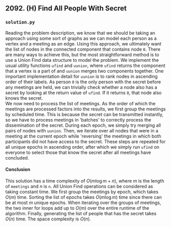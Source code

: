 ## 2092. (H) Find All People With Secret

### `solution.py`
Reading the problem description, we know that we should be taking an approach using some sort of graphs as we can model each person as a vertex and a meeting as an edge. Using this approach, we ultimately want the list of nodes in the connected component that contains node `0`. There are many ways to achieve this, but the most straightforward method is to use a Union Find data structure to model the problem. We implement the usual utility functions `ufind` and `uunion`, where `ufind` returns the component that a vertex is a part of and `uunion` merges two components together. One important implementation detail for `uunion` is to rank nodes in ascending order of their labels. As person `0` is the only person with the secret before any meetings are held, we can trivially check whether a node also has a secret by looking at the return value of `ufind`. If it returns `0`, that node also knows the secret.  
We now need to process the list of meetings. As the order of which the meetings are processed factors into the results, we first group the meetings by scheduled time. This is because the secret can be transmitted instantly, so we have to process meetings in 'batches' to correctly process the dissemination of the secret. During each epoch, we simply try merging all pairs of nodes with `uunion`. Then, we iterate over all nodes that were in a meeting at the current epoch while 'reversing' the meetings in which both participants did not have access to the secret. These steps are repeated for all unique epochs in ascending order, after which we simply run `ufind` on everyone to select those that know the secret after all meetings have concluded.  

#### Conclusion
This solution has a time complexity of $O(m\log m + n)$, where $m$ is the length of `meetings` and $n$ is `n`. All Union Find operations can be considered as taking constant time. We first group the meetings by epoch, which takes $O(m)$ time. Sorting the list of epochs takes $O(m\log m)$ time since there can be at most $m$ unique epochs. When iterating over the groups of meetings, the two inner for loops add up to $O(m)$ over the entire runtime of the algorithm. Finally, generating the list of people that has the secret takes $O(n)$ time. The space complexity is $O(n)$.  
  

